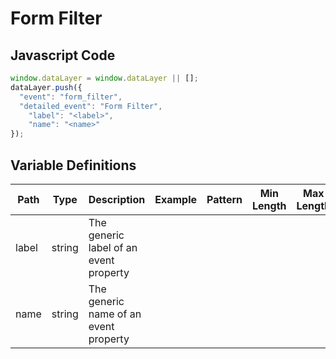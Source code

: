 # Form Filter

### 

## Javascript Code
```js
window.dataLayer = window.dataLayer || [];
dataLayer.push({
  "event": "form_filter",
  "detailed_event": "Form Filter",
    "label": "<label>",
    "name": "<name>"
});
```

## Variable Definitions

|Path|Type|Description|Example|Pattern|Min Length|Max Length|Minimum|Maximum|Multiple Of|
| --- | --- | --- | --- | --- | --- | --- | --- | --- | --- |
|label|string|The generic label of an event property||||||||
|name|string|The generic name of an event property||||||||




